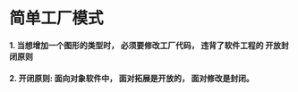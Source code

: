 # 简单工厂模式

#### 1. 当想增加一个图形的类型时， 必须要修改工厂代码， 违背了软件工程的 **开放封闭原则**
#### 2. **开闭原则**: 面向对象软件中， 面对拓展是开放的， 面对修改是封闭。
